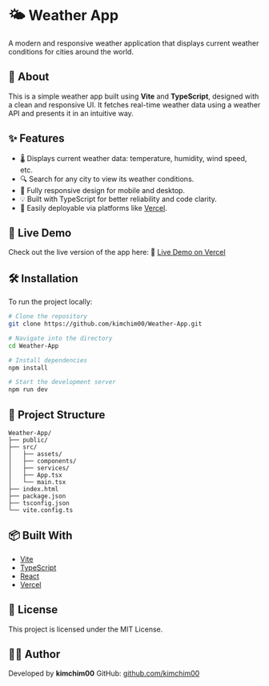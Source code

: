 
# 🌤️ Weather App

A modern and responsive weather application that displays current weather conditions for cities around the world.

## 📌 About

This is a simple weather app built using **Vite** and **TypeScript**, designed with a clean and responsive UI. It fetches real-time weather data using a weather API and presents it in an intuitive way.

## ✨ Features

* 🌡️ Displays current weather data: temperature, humidity, wind speed, etc.
* 🔍 Search for any city to view its weather conditions.
* 📱 Fully responsive design for mobile and desktop.
* 💡 Built with TypeScript for better reliability and code clarity.
* 🚀 Easily deployable via platforms like [Vercel](https://vercel.com/).

## 🚀 Live Demo

Check out the live version of the app here:
🔗 [Live Demo on Vercel](https://weather-app-git-main-kimchim00s-projects.vercel.app)

## 🛠️ Installation

To run the project locally:

```bash
# Clone the repository
git clone https://github.com/kimchim00/Weather-App.git

# Navigate into the directory
cd Weather-App

# Install dependencies
npm install

# Start the development server
npm run dev
```

## 📂 Project Structure

```
Weather-App/
├── public/
├── src/
│   ├── assets/
│   ├── components/
│   ├── services/
│   ├── App.tsx
│   └── main.tsx
├── index.html
├── package.json
├── tsconfig.json
└── vite.config.ts
```

## 📦 Built With

* [Vite](https://vitejs.dev/)
* [TypeScript](https://www.typescriptlang.org/)
* [React](https://reactjs.org/)
* [Vercel](https://vercel.com/)

## 📄 License

This project is licensed under the MIT License.

## 🙋‍♂️ Author

Developed by **kimchim00**
GitHub: [github.com/kimchim00](https://github.com/kimchim00)


